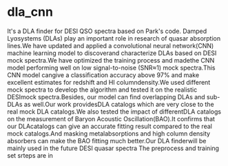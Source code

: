 # dla_cnn
It's a DLA finder for DESI QSO spectra based on Park's code.
Damped  Lyαsystems  (DLAs)  play  an  important  role  in  research  of  quasar  absorption  lines.We have updated and applied a convolutional neural network(CNN) machine learning model to discoverand characterize DLAs based on DESI mock spectra.We have optimized the training process and madethe CNN model performing well on low signal-to-noise (SNR≈1) mock spectra.This CNN model cangive  a  classification  accuracy  above  97%  and  make  excellent  estimates  for  redshift  and  HI  columndensity.We used different mock spectra to develop the algorithm and tested it on the realistic DESImock spectra.Besides, our model can find overlapping DLAs and sub-DLAs as well.Our work providesDLA catalogs which are very close to the real mock DLA catalogs.We also tested the impact of differentDLA  catalogs  on  the  measurement  of  Baryon  Acoustic  Oscillation(BAO).It  confirms  that  our  DLAcatalogs can give an accurate fitting result compared to the real mock catalogs.And masking metalabsorptions and high column density absorbers can make the BAO fitting much better.Our DLA finderwill be mainly used in the future DESI quasar spectra
The preprocess and training set srteps are in  
